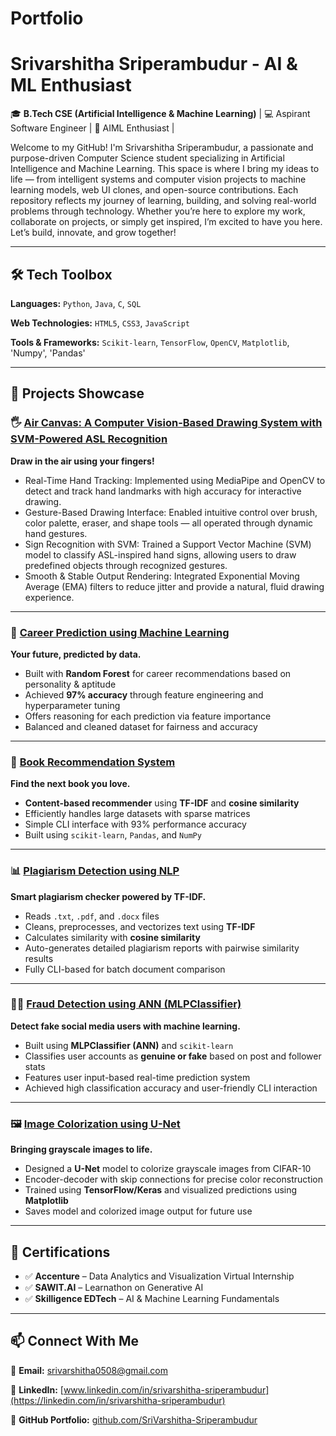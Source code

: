 # Portfolio

# Srivarshitha Sriperambudur - AI & ML Enthusiast

🎓 **B.Tech CSE (Artificial Intelligence & Machine Learning)** | 💻 Aspirant Software Engineer | 🤖 AIML Enthusiast |

Welcome to my GitHub! I'm Srivarshitha Sriperambudur, a passionate and purpose-driven Computer Science student specializing in Artificial Intelligence and Machine Learning. This space is where I bring my ideas to life — from intelligent systems and computer vision projects to machine learning models, web UI clones, and open-source contributions. Each repository reflects my journey of learning, building, and solving real-world problems through technology. Whether you’re here to explore my work, collaborate on projects, or simply get inspired, I’m excited to have you here. Let’s build, innovate, and grow together!

---

## 🛠️ Tech Toolbox

**Languages:**
`Python`, `Java`, `C`, `SQL`

**Web Technologies:**
`HTML5`, `CSS3`, `JavaScript`

**Tools & Frameworks:**
`Scikit-learn`, `TensorFlow`, `OpenCV`, `Matplotlib`, 'Numpy', 'Pandas'

---

## 💼 Projects Showcase

### 🖐️ [Air Canvas: A Computer Vision-Based Drawing System with SVM-Powered ASL Recognition](https://github.com/SriVarshitha-Sriperambudur/Air-Canvas-A-Computer-Vision-Based-Drawing-System-with-SVM-Powered-ASL-Recognition)

**Draw in the air using your fingers!**
* Real-Time Hand Tracking: Implemented using MediaPipe and OpenCV to detect and track hand landmarks with high accuracy for interactive drawing.
* Gesture-Based Drawing Interface: Enabled intuitive control over brush, color palette, eraser, and shape tools — all operated through dynamic hand gestures.
* Sign Recognition with SVM: Trained a Support Vector Machine (SVM) model to classify ASL-inspired hand signs, allowing users to draw predefined objects through recognized gestures.
* Smooth & Stable Output Rendering: Integrated Exponential Moving Average (EMA) filters to reduce jitter and provide a natural, fluid drawing experience.
---

### 🧠 [Career Prediction using Machine Learning](https://github.com/SriVarshitha-Sriperambudur/Career-prediction-using-ML)

**Your future, predicted by data.**

* Built with **Random Forest** for career recommendations based on personality & aptitude
* Achieved **97% accuracy** through feature engineering and hyperparameter tuning
* Offers reasoning for each prediction via feature importance
* Balanced and cleaned dataset for fairness and accuracy

---

### 📖 [Book Recommendation System](https://github.com/SriVarshitha-Sriperambudur/Book-Recommendation-System)

**Find the next book you love.**

* **Content-based recommender** using **TF-IDF** and **cosine similarity**
* Efficiently handles large datasets with sparse matrices
* Simple CLI interface with 93% performance accuracy
* Built using `scikit-learn`, `Pandas`, and `NumPy`

---


### 📊 [Plagiarism Detection using NLP](https://github.com/SriVarshitha-Sriperambudur/Plagiarism-Detection)

**Smart plagiarism checker powered by TF-IDF.**

* Reads `.txt`, `.pdf`, and `.docx` files
* Cleans, preprocesses, and vectorizes text using **TF-IDF**
* Calculates similarity with **cosine similarity**
* Auto-generates detailed plagiarism reports with pairwise similarity results
* Fully CLI-based for batch document comparison

---

### 👮‍♀️ [Fraud Detection using ANN (MLPClassifier)](https://github.com/SriVarshitha-Sriperambudur/Social-Media-Fraud-Detection-using-ANN)

**Detect fake social media users with machine learning.**

* Built using **MLPClassifier (ANN)** and `scikit-learn`
* Classifies user accounts as **genuine or fake** based on post and follower stats
* Features user input-based real-time prediction system
* Achieved high classification accuracy and user-friendly CLI interaction

---

### 🖼️ [Image Colorization using U-Net](https://github.com/SriVarshitha-Sriperambudur/Image-Colorization-using-U-NET)

**Bringing grayscale images to life.**

* Designed a **U-Net** model to colorize grayscale images from CIFAR-10
* Encoder-decoder with skip connections for precise color reconstruction
* Trained using **TensorFlow/Keras** and visualized predictions using **Matplotlib**
* Saves model and colorized image output for future use

---


## 📜 Certifications

* ✅ **Accenture** – Data Analytics and Visualization Virtual Internship
* ✅ **SAWIT.AI** – Learnathon on Generative AI
* ✅ **Skilligence EDTech** – AI & Machine Learning Fundamentals

---

## 📫 Connect With Me

📧 **Email:** [srivarshitha0508@gmail.com](mailto:srivarshitha0508@gmail.com)

🔗 **LinkedIn:** [www.linkedin.com/in/srivarshitha-sriperambudur](https://linkedin.com/in/srivarshitha-sriperambudur)

📂 **GitHub Portfolio:** [github.com/SriVarshitha-Sriperambudur](https://github.com/SriVarshitha-Sriperambudur)


